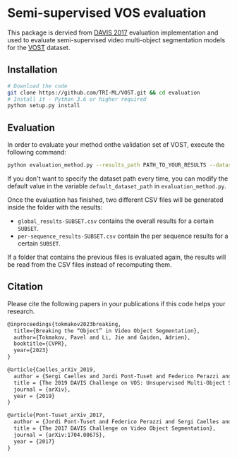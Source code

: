 # Semi-supervised VOS evaluation

This package is dervied from  <a href="https://davischallenge.org/davis2017/code.html" target="_blank">DAVIS 2017</a> evaluation implementation and used to evaluate semi-supervised video multi-object segmentation models for the <a href="https://www.vostdataset.org" target="_blank">VOST</a> dataset. 

## Installation
```bash
# Download the code
git clone https://github.com/TRI-ML/VOST.git && cd evaluation
# Install it - Python 3.6 or higher required
python setup.py install
```

## Evaluation
In order to evaluate your method onthe validation set of VOST, execute the following command:
```bash
python evaluation_method.py --results_path PATH_TO_YOUR_RESULTS --dataset_path PATH_TO_VOST --set val
```

If you don't want to specify the dataset path every time, you can modify the default value in the variable `default_dataset_path` in `evaluation_method.py`. 

Once the evaluation has finished, two different CSV files will be generated inside the folder with the results: 
- `global_results-SUBSET.csv` contains the overall results for a certain `SUBSET`. 
- `per-sequence_results-SUBSET.csv` contain the per sequence results for a certain `SUBSET`.

If a folder that contains the previous files is evaluated again, the results will be read from the CSV files instead of recomputing them.

## Citation

Please cite the following papers in your publications if this code helps your research.

```latex
@inproceedings{tokmakov2023breaking,
  title={Breaking the “Object” in Video Object Segmentation},
  author={Tokmakov, Pavel and Li, Jie and Gaidon, Adrien},
  booktitle={CVPR},
  year={2023}
}
```

```latex
@article{Caelles_arXiv_2019,
  author = {Sergi Caelles and Jordi Pont-Tuset and Federico Perazzi and Alberto Montes and Kevis-Kokitsi Maninis and Luc {Van Gool}},
  title = {The 2019 DAVIS Challenge on VOS: Unsupervised Multi-Object Segmentation},
  journal = {arXiv},
  year = {2019}
}
```

```latex
@article{Pont-Tuset_arXiv_2017,
  author = {Jordi Pont-Tuset and Federico Perazzi and Sergi Caelles and Pablo Arbel\'aez and Alexander Sorkine-Hornung and Luc {Van Gool}},
  title = {The 2017 DAVIS Challenge on Video Object Segmentation},
  journal = {arXiv:1704.00675},
  year = {2017}
}
```

